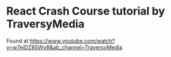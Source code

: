# React Crash Course tutorial by TraversyMedia

Found at
https://www.youtube.com/watch?v=w7ejDZ8SWv8&ab_channel=TraversyMedia
